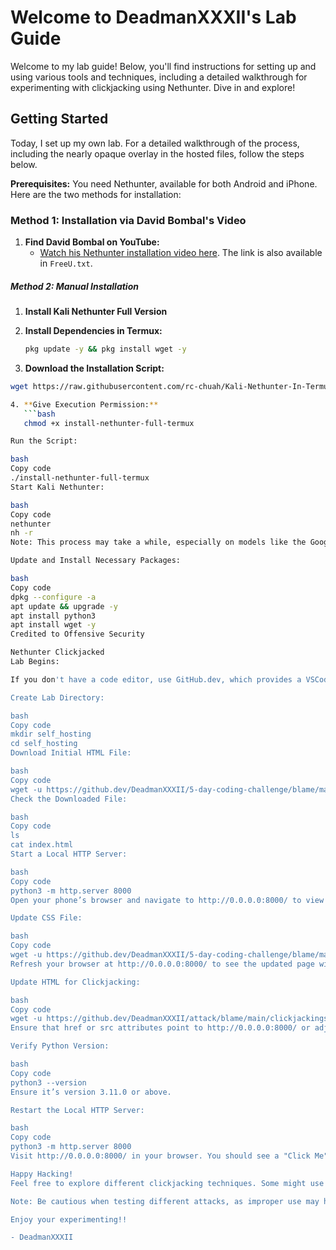 # Welcome to DeadmanXXXII's Lab Guide

Welcome to my lab guide! Below, you'll find instructions for setting up and using various tools and techniques, including a detailed walkthrough for experimenting with clickjacking using Nethunter. Dive in and explore!

## Getting Started

Today, I set up my own lab. For a detailed walkthrough of the process, including the nearly opaque overlay in the hosted files, follow the steps below.

**Prerequisites:** You need Nethunter, available for both Android and iPhone. Here are the two methods for installation:

### Method 1: Installation via David Bombal's Video

1. **Find David Bombal on YouTube:**
   - [Watch his Nethunter installation video here](https://youtu.be/KxOGyuGq0Ts?si=a3Mdc-4VtLAgnFB1). The link is also available in `FreeU.txt`.

##### Method 2: Manual Installation

1. **Install Kali Nethunter Full Version**

2. **Install Dependencies in Termux:**
   ```bash
   pkg update -y && pkg install wget -y

3. **Download the Installation Script:**
```bash
wget https://raw.githubusercontent.com/rc-chuah/Kali-Nethunter-In-Termux/master/install-nethunter-full-termux

4. **Give Execution Permission:**
   ```bash
   chmod +x install-nethunter-full-termux

Run the Script:

bash
Copy code
./install-nethunter-full-termux
Start Kali Nethunter:

bash
Copy code
nethunter
nh -r
Note: This process may take a while, especially on models like the Google Pixel 3a and 4.

Update and Install Necessary Packages:

bash
Copy code
dpkg --configure -a
apt update && upgrade -y
apt install python3
apt install wget -y
Credited to Offensive Security

Nethunter Clickjacked
Lab Begins:

If you don't have a code editor, use GitHub.dev, which provides a VSCode-like editor in your web browser.

Create Lab Directory:

bash
Copy code
mkdir self_hosting
cd self_hosting
Download Initial HTML File:

bash
Copy code
wget -u https://github.dev/DeadmanXXXII/5-day-coding-challenge/blame/main/Day%205%20challenge%203.html -O index.html
Check the Downloaded File:

bash
Copy code
ls
cat index.html
Start a Local HTTP Server:

bash
Copy code
python3 -m http.server 8000
Open your phone’s browser and navigate to http://0.0.0.0:8000/ to view the page. It should display "How to make tea."

Update CSS File:

bash
Copy code
wget -u https://github.dev/DeadmanXXXII/5-day-coding-challenge/blame/main/Day%205%20challenge%203.css -O index.css
Refresh your browser at http://0.0.0.0:8000/ to see the updated page with new icons and orange headers.

Update HTML for Clickjacking:

bash
Copy code
wget -u https://github.dev/DeadmanXXXII/attack/blame/main/clickjackingselfhost.html -O index.html
Ensure that href or src attributes point to http://0.0.0.0:8000/ or adjust them as needed. If required, use nano or vim to edit index.html.

Verify Python Version:

bash
Copy code
python3 --version
Ensure it’s version 3.11.0 or above.

Restart the Local HTTP Server:

bash
Copy code
python3 -m http.server 8000
Visit http://0.0.0.0:8000/ in your browser. You should see a "Click Me" button. If it doesn’t appear, the attack might not be compatible with your phone’s OS. You can try other clickjacking examples from GitHub or modify the existing ones.

Happy Hacking!
Feel free to explore different clickjacking techniques. Some might use opaque overlays, invisible buttons, or redirections to other sites or files.

Note: Be cautious when testing different attacks, as improper use may have legal consequences.

Enjoy your experimenting!!

- DeadmanXXXII

